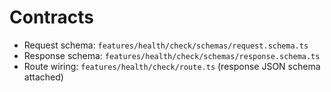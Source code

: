 # Contracts

- Request schema: `features/health/check/schemas/request.schema.ts`
- Response schema: `features/health/check/schemas/response.schema.ts`
- Route wiring: `features/health/check/route.ts` (response JSON schema attached)
